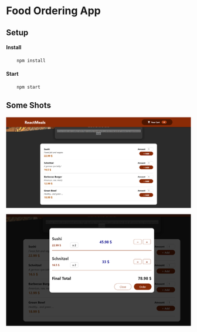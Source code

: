 # Food Ordering App


## Setup

#### Install

```bash
    npm install
```

#### Start

```bash
    npm start
```

## Some Shots

!['mui'](./showcase/shot1.png)

!['mui'](./showcase/shot2.png)





